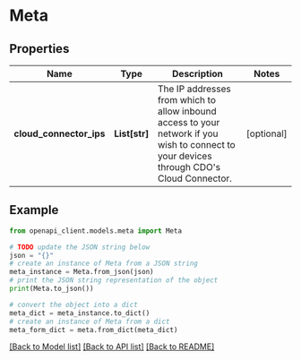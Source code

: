 # Meta


## Properties

Name | Type | Description | Notes
------------ | ------------- | ------------- | -------------
**cloud_connector_ips** | **List[str]** | The IP addresses from which to allow inbound access to your network if you wish to connect to your devices through CDO&#39;s Cloud Connector. | [optional] 

## Example

```python
from openapi_client.models.meta import Meta

# TODO update the JSON string below
json = "{}"
# create an instance of Meta from a JSON string
meta_instance = Meta.from_json(json)
# print the JSON string representation of the object
print(Meta.to_json())

# convert the object into a dict
meta_dict = meta_instance.to_dict()
# create an instance of Meta from a dict
meta_form_dict = meta.from_dict(meta_dict)
```
[[Back to Model list]](../README.md#documentation-for-models) [[Back to API list]](../README.md#documentation-for-api-endpoints) [[Back to README]](../README.md)


